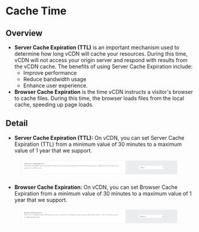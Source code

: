 # Cache Time

## **Overview** <a href="#tong-quan" id="tong-quan"></a>

* **Server Cache Expiration (TTL)** is an important mechanism used to determine how long vCDN will cache your resources. During this time, vCDN will not access your origin server and respond with results from the vCDN cache. The benefits of using Server Cache Expiration include:
  * Improve performance
  * Reduce bandwidth usage
  * Enhance user experience.
* **Browser Cache Expiration** is the time vCDN instructs a visitor's browser to cache files. During this time, the browser loads files from the local cache, speeding up page loads.

## Detail <a href="#chi-tiet" id="chi-tiet"></a>

* **Server Cache Expiration (TTL):** On vCDN, you can set Server Cache Expiration (TTL) from a minimum value of 30 minutes to a maximum value of 1 year that we support.

<figure><img src="../../.gitbook/assets/image (39).png" alt=""><figcaption></figcaption></figure>

* **Browser Cache Expiration:** On vCDN, you can set Browser Cache Expiration from a minimum value of 30 minutes to a maximum value of 1 year that we support.

<figure><img src="../../.gitbook/assets/image (1) (1) (1) (1).png" alt=""><figcaption></figcaption></figure>
